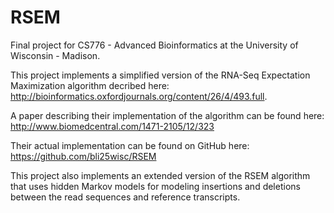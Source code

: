 RSEM
====
Final project for CS776 - Advanced Bioinformatics at the University of Wisconsin - Madison.

This project implements a simplified version of the RNA-Seq Expectation Maximization algorithm decribed here: http://bioinformatics.oxfordjournals.org/content/26/4/493.full.  

A paper describing their implementation of the algorithm can
be found here: http://www.biomedcentral.com/1471-2105/12/323

Their actual implementation can be found on GitHub here: https://github.com/bli25wisc/RSEM

This project also implements an extended version of the RSEM algorithm that uses hidden Markov models for modeling insertions and deletions between the read sequences and reference transcripts. 
